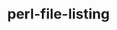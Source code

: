 ---
title: "perl-file-listing"
layout: cache
categories: [package, develop]
meta: {"versions": ["6.04", "6.16"], "compilers": ["gcc@=11.4.0"], "oss": ["ubuntu22.04"], "platforms": ["linux"], "targets": ["x86_64_v3"], "stacks": ["e4s", "root"], "num_specs": 4, "num_specs_by_stack": {"root": 4, "e4s": 4}}
spec_details: [{"hash": "dzpghx7lfqriqecwbmpnsclsariryq5h", "compiler": "gcc@=11.4.0", "versions": ["6.16"], "os": "ubuntu22.04", "platform": "linux", "target": "x86_64_v3", "variants": ["build_system=perl"], "stacks": ["root", "e4s"], "size": "-", "tarball": "https://binaries.spack.io/develop/build_cache/linux-ubuntu22.04-x86_64_v3/gcc-11.4.0/perl-file-listing-6.16/linux-ubuntu22.04-x86_64_v3-gcc-11.4.0-perl-file-listing-6.16-dzpghx7lfqriqecwbmpnsclsariryq5h.spack"}, {"hash": "6upxktphj2gu746ophc7z57ud6leqytv", "compiler": "gcc@=11.4.0", "versions": ["6.04"], "os": "ubuntu22.04", "platform": "linux", "target": "x86_64_v3", "variants": ["build_system=perl"], "stacks": ["root", "e4s"], "size": "-", "tarball": "https://binaries.spack.io/develop/build_cache/linux-ubuntu22.04-x86_64_v3/gcc-11.4.0/perl-file-listing-6.04/linux-ubuntu22.04-x86_64_v3-gcc-11.4.0-perl-file-listing-6.04-6upxktphj2gu746ophc7z57ud6leqytv.spack"}, {"hash": "2vtgqp3rg5vgxviyfly4vw4nvu6hhavo", "compiler": "gcc@=11.4.0", "versions": ["6.04"], "os": "ubuntu22.04", "platform": "linux", "target": "x86_64_v3", "variants": ["build_system=perl"], "stacks": ["root", "e4s"], "size": "-", "tarball": "https://binaries.spack.io/develop/build_cache/linux-ubuntu22.04-x86_64_v3/gcc-11.4.0/perl-file-listing-6.04/linux-ubuntu22.04-x86_64_v3-gcc-11.4.0-perl-file-listing-6.04-2vtgqp3rg5vgxviyfly4vw4nvu6hhavo.spack"}, {"hash": "gk54eyzy7ls56e4xupi2dus5jek5av6s", "compiler": "gcc@=11.4.0", "versions": ["6.16"], "os": "ubuntu22.04", "platform": "linux", "target": "x86_64_v3", "variants": ["build_system=perl"], "stacks": ["root", "e4s"], "size": "-", "tarball": "https://binaries.spack.io/develop/build_cache/linux-ubuntu22.04-x86_64_v3/gcc-11.4.0/perl-file-listing-6.16/linux-ubuntu22.04-x86_64_v3-gcc-11.4.0-perl-file-listing-6.16-gk54eyzy7ls56e4xupi2dus5jek5av6s.spack"}]
---